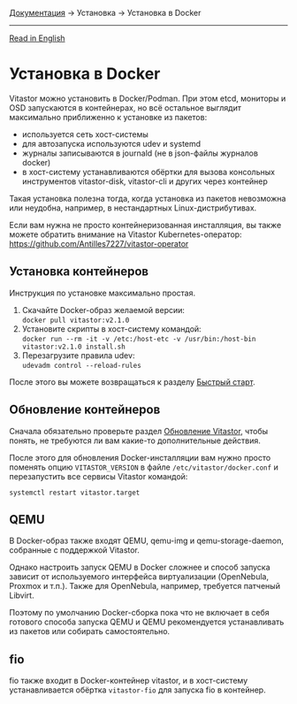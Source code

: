 [Документация](../../README-ru.md#документация) → Установка → Установка в Docker

-----

[Read in English](docker.en.md)

# Установка в Docker

Vitastor можно установить в Docker/Podman. При этом etcd, мониторы и OSD запускаются
в контейнерах, но всё остальное выглядит максимально приближенно к установке из пакетов:
- используется сеть хост-системы
- для автозапуска используются udev и systemd
- журналы записываются в journald (не в json-файлы журналов docker)
- в хост-систему устанавливаются обёртки для вызова консольных инструментов vitastor-disk,
  vitastor-cli и других через контейнер

Такая установка полезна тогда, когда установка из пакетов невозможна или неудобна,
например, в нестандартных Linux-дистрибутивах.

Если вам нужна не просто контейнеризованная инсталляция, вы также можете обратить внимание
на Vitastor Kubernetes-оператор: https://github.com/Antilles7227/vitastor-operator

## Установка контейнеров

Инструкция по установке максимально простая.

1. Скачайте Docker-образ желаемой версии: \
   `docker pull vitastor:v2.1.0`
2. Установите скрипты в хост-систему командой: \
   `docker run --rm -it -v /etc:/host-etc -v /usr/bin:/host-bin vitastor:v2.1.0 install.sh`
3. Перезагрузите правила udev: \
   `udevadm control --reload-rules`

После этого вы можете возвращаться к разделу [Быстрый старт](../intro/quickstart.ru.md).

## Обновление контейнеров

Сначала обязательно проверьте раздел [Обновление Vitastor](../usage/admin.ru.md#обновление-vitastor),
чтобы понять, не требуются ли вам какие-то дополнительные действия.

После этого для обновления Docker-инсталляции вам нужно просто поменять опцию `VITASTOR_VERSION`
в файле `/etc/vitastor/docker.conf` и перезапустить все сервисы Vitastor командой:

`systemctl restart vitastor.target`

## QEMU

В Docker-образ также входят QEMU, qemu-img и qemu-storage-daemon, собранные с поддержкой Vitastor.

Однако настроить запуск QEMU в Docker сложнее и способ запуска зависит от используемого интерфейса
виртуализации (OpenNebula, Proxmox и т.п.). Также для OpenNebula, например, требуется патченый
Libvirt.

Поэтому по умолчанию Docker-сборка пока что не включает в себя готового способа запуска QEMU
и QEMU рекомендуется устанавливать из пакетов или собирать самостоятельно.

## fio

fio также входит в Docker-контейнер vitastor, и в хост-систему устанавливается обёртка `vitastor-fio`
для запуска fio в контейнер.

